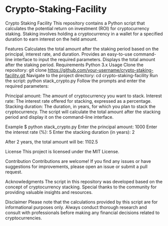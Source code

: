 # Crypto-Staking-Facility
Crypto Staking Facility
This repository contains a Python script that calculates the potential return on investment (ROI) for cryptocurrency staking. Staking involves holding a cryptocurrency in a wallet for a specified duration to earn interest on the held amount.

Features
Calculates the total amount after the staking period based on the principal, interest rate, and duration.
Provides an easy-to-use command-line interface to input the required parameters.
Displays the total amount after the staking period.
Requirements
Python 3.x
Usage
Clone the repository:
git clone https://github.com/your-username/crypto-staking-facility.git
Navigate to the project directory:
cd crypto-staking-facility
Run the script:
python stack_crypto.py
Follow the prompts and enter the required parameters:

Principal amount: The amount of cryptocurrency you want to stack.
Interest rate: The interest rate offered for stacking, expressed as a percentage.
Stacking duration: The duration, in years, for which you plan to stack the cryptocurrency.
The script will calculate the total amount after the stacking period and display it on the command-line interface.

Example
$ python stack_crypto.py
Enter the principal amount: 1000
Enter the interest rate (%): 5
Enter the stacking duration (in years): 2

After 2 years, the total amount will be: 1102.5

License
This project is licensed under the MIT License.

Contribution
Contributions are welcome! If you find any issues or have suggestions for improvements, please open an issue or submit a pull request.

Acknowledgments
The script in this repository was developed based on the concept of cryptocurrency stacking. Special thanks to the community for providing valuable insights and resources.

Disclaimer
Please note that the calculations provided by this script are for informational purposes only. Always conduct thorough research and consult with professionals before making any financial decisions related to cryptocurrencies.

